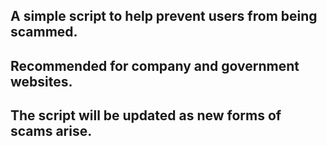 ## A simple script to help prevent users from being scammed.
## Recommended for company and government websites.
## The script will be updated as new forms of scams arise.
